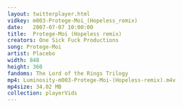 ```yaml
---
layout: twitterplayer.html
vidkey: m003-Protege-Moi_(Hopeless_remix)
date:   2007-07-07 10:00:00
title:  Protege-Moi (Hopeless remix)
creators: One Sick Fuck Productions
song: Protege-Moi
artist: Placebo
width: 848
height: 360
fandoms: The Lord of the Rings Trilogy
mp4: Luminosity-m003-Protege-Moi-(Hopeless-remix).m4v
mp4size: 34.02 MB
collection: playerVids
---
```


  <div>
  
  </div>
  